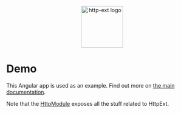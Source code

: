 <p align="center">
  <img width="110" src="https://github.com/jscutlery/http-ext/blob/master/logo.png?raw=true" alt="http-ext logo" />
</p>

# Demo

This Angular app is used as an example. Find out more on [the main documentation](https://github.com/jscutlery/http-ext).

Note that the [HttpModule](./src/app/http/http.module.ts) exposes all the stuff related to HttpExt.

